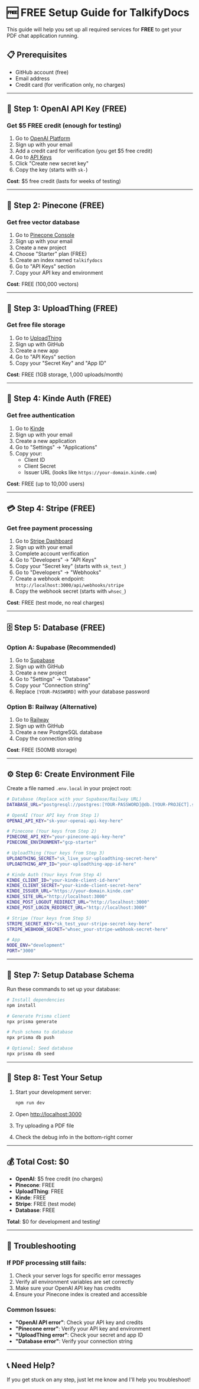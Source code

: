 # 🆓 FREE Setup Guide for TalkifyDocs

This guide will help you set up all required services for **FREE** to get your PDF chat application running.

## 📋 Prerequisites
- GitHub account (free)
- Email address
- Credit card (for verification only, no charges)

---

## 🔑 Step 1: OpenAI API Key (FREE)

### Get $5 FREE credit (enough for testing)
1. Go to [OpenAI Platform](https://platform.openai.com/)
2. Sign up with your email
3. Add a credit card for verification (you get $5 free credit)
4. Go to [API Keys](https://platform.openai.com/api-keys)
5. Click "Create new secret key"
6. Copy the key (starts with `sk-`)

**Cost**: $5 free credit (lasts for weeks of testing)

---

## 🌲 Step 2: Pinecone (FREE)

### Get free vector database
1. Go to [Pinecone Console](https://app.pinecone.io/)
2. Sign up with your email
3. Create a new project
4. Choose "Starter" plan (FREE)
5. Create an index named `talkifydocs`
6. Go to "API Keys" section
7. Copy your API key and environment

**Cost**: FREE (100,000 vectors)

---

## 📁 Step 3: UploadThing (FREE)

### Get free file storage
1. Go to [UploadThing](https://uploadthing.com/)
2. Sign up with GitHub
3. Create a new app
4. Go to "API Keys" section
5. Copy your "Secret Key" and "App ID"

**Cost**: FREE (1GB storage, 1,000 uploads/month)

---

## 🔐 Step 4: Kinde Auth (FREE)

### Get free authentication
1. Go to [Kinde](https://kinde.com/)
2. Sign up with your email
3. Create a new application
4. Go to "Settings" → "Applications"
5. Copy your:
   - Client ID
   - Client Secret
   - Issuer URL (looks like `https://your-domain.kinde.com`)

**Cost**: FREE (up to 10,000 users)

---

## 💳 Step 4: Stripe (FREE)

### Get free payment processing
1. Go to [Stripe Dashboard](https://dashboard.stripe.com/)
2. Sign up with your email
3. Complete account verification
4. Go to "Developers" → "API Keys"
5. Copy your "Secret key" (starts with `sk_test_`)
6. Go to "Developers" → "Webhooks"
7. Create a webhook endpoint: `http://localhost:3000/api/webhooks/stripe`
8. Copy the webhook secret (starts with `whsec_`)

**Cost**: FREE (test mode, no real charges)

---

## 🗄️ Step 5: Database (FREE)

### Option A: Supabase (Recommended)
1. Go to [Supabase](https://supabase.com/)
2. Sign up with GitHub
3. Create a new project
4. Go to "Settings" → "Database"
5. Copy your "Connection string"
6. Replace `[YOUR-PASSWORD]` with your database password

### Option B: Railway (Alternative)
1. Go to [Railway](https://railway.app/)
2. Sign up with GitHub
3. Create a new PostgreSQL database
4. Copy the connection string

**Cost**: FREE (500MB storage)

---

## ⚙️ Step 6: Create Environment File

Create a file named `.env.local` in your project root:

```bash
# Database (Replace with your Supabase/Railway URL)
DATABASE_URL="postgresql://postgres:[YOUR-PASSWORD]@db.[YOUR-PROJECT].supabase.co:5432/postgres"

# OpenAI (Your API key from Step 1)
OPENAI_API_KEY="sk-your-openai-api-key-here"

# Pinecone (Your keys from Step 2)
PINECONE_API_KEY="your-pinecone-api-key-here"
PINECONE_ENVIRONMENT="gcp-starter"

# UploadThing (Your keys from Step 3)
UPLOADTHING_SECRET="sk_live_your-uploadthing-secret-here"
UPLOADTHING_APP_ID="your-uploadthing-app-id-here"

# Kinde Auth (Your keys from Step 4)
KINDE_CLIENT_ID="your-kinde-client-id-here"
KINDE_CLIENT_SECRET="your-kinde-client-secret-here"
KINDE_ISSUER_URL="https://your-domain.kinde.com"
KINDE_SITE_URL="http://localhost:3000"
KINDE_POST_LOGOUT_REDIRECT_URL="http://localhost:3000"
KINDE_POST_LOGIN_REDIRECT_URL="http://localhost:3000"

# Stripe (Your keys from Step 5)
STRIPE_SECRET_KEY="sk_test_your-stripe-secret-key-here"
STRIPE_WEBHOOK_SECRET="whsec_your-stripe-webhook-secret-here"

# App
NODE_ENV="development"
PORT="3000"
```

---

## 🚀 Step 7: Setup Database Schema

Run these commands to set up your database:

```bash
# Install dependencies
npm install

# Generate Prisma client
npx prisma generate

# Push schema to database
npx prisma db push

# Optional: Seed database
npx prisma db seed
```

---

## 🎯 Step 8: Test Your Setup

1. Start your development server:
   ```bash
   npm run dev
   ```

2. Open [http://localhost:3000](http://localhost:3000)

3. Try uploading a PDF file

4. Check the debug info in the bottom-right corner

---

## 💰 Total Cost: $0

- **OpenAI**: $5 free credit (no charges)
- **Pinecone**: FREE
- **UploadThing**: FREE
- **Kinde**: FREE
- **Stripe**: FREE (test mode)
- **Database**: FREE

**Total**: $0 for development and testing!

---

## 🔧 Troubleshooting

### If PDF processing still fails:
1. Check your server logs for specific error messages
2. Verify all environment variables are set correctly
3. Make sure your OpenAI API key has credits
4. Ensure your Pinecone index is created and accessible

### Common Issues:
- **"OpenAI API error"**: Check your API key and credits
- **"Pinecone error"**: Verify your API key and environment
- **"UploadThing error"**: Check your secret and app ID
- **"Database error"**: Verify your connection string

---

## 📞 Need Help?

If you get stuck on any step, just let me know and I'll help you troubleshoot!
